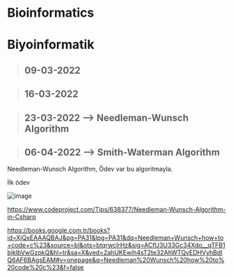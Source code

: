 # Bioinformatics


# Biyoinformatik



> ## 09-03-2022


> ## 16-03-2022


> ## 23-03-2022  --> Needleman-Wunsch Algorithm

> ## 06-04-2022  --> Smith-Waterman Algorithm

Needleman-Wunsch Algorithm,
Ödev var bu algoritmayla.


İlk ödev

![image](https://user-images.githubusercontent.com/61595808/160669588-46f7d212-fc4f-4457-80a2-640910a60737.png)




https://www.codeproject.com/Tips/638377/Needleman-Wunsch-Algorithm-in-Csharp

https://books.google.com.tr/books?id=XjQxEAAAQBAJ&pg=PA31&lpg=PA31&dq=Needleman+Wunsch+how+to+code+c%23&source=bl&ots=btqrwclrHz&sig=ACfU3U33Gc34Xdo__qTFB1bjklbVwGzpkQ&hl=tr&sa=X&ved=2ahUKEwih4sT2te32AhWTQvEDHVyhBdIQ6AF6BAgsEAM#v=onepage&q=Needleman%20Wunsch%20how%20to%20code%20c%23&f=false


